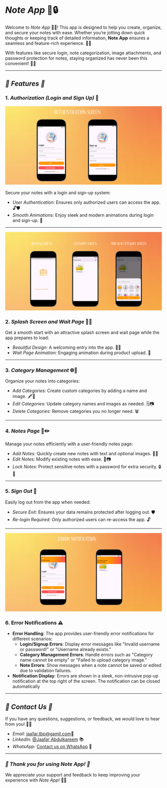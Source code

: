 # *Note App* 📝🔒

Welcome to *Note App* 🌟📝! This app is designed to help you create, organize, and secure your notes with ease. Whether you’re jotting down quick thoughts or keeping track of detailed information, **Note App** ensures a seamless and feature-rich experience. 🧰✨

With features like secure login, note categorization, image attachments, and password protection for notes, staying organized has never been this convenient! 🚀🔑

---

## *🌟 Features 🌟*

### 1. *Authorization (Login and Sign Up)* 🔐

![Authorization](assets/screenShot/note1.png)

Secure your notes with a login and sign-up system:

- *User Authentication:* Ensures only authorized users can access the app. 🔓🛡️  
- *Smooth Animations:* Enjoy sleek and modern animations during login and sign-up. 🚀

---

![Feature Screen](assets/screenShot/note3.png)

### 2. *Splash Screen and Wait Page* 🙌🔄

Get a smooth start with an attractive splash screen and wait page while the app prepares to load:

- *Beautiful Design:* A welcoming entry into the app. 🌟🌈  
- *Wait Page Animation:* Engaging animation during product upload. 🔄

---

### 3. *Category Management* 🌐📝

Organize your notes into categories:

- *Add Categories:* Create custom categories by adding a name and image. 🖋️📸  
- *Edit Categories:* Update category names and images as needed. 🗒📷  
- *Delete Categories:* Remove categories you no longer need. 🗑️

---

### 4. *Notes Page* 📑✏️

Manage your notes efficiently with a user-friendly notes page:

- *Add Notes:* Quickly create new notes with text and optional images. 📝📸  
- *Edit Notes:* Modify existing notes with ease. 🔧📷  
- *Lock Notes:* Protect sensitive notes with a password for extra security. 🔒🔐

---

### 5. *Sign Out* 🚪

Easily log out from the app when needed:

- *Secure Exit:* Ensures your data remains protected after logging out. 🛡️  
- *Re-login Required:* Only authorized users can re-access the app. 🔓

---
![Error Notifications ⚠️](assets/screenShot/note2.png)

### 6. **Error Notifications ⚠️**
   - **Error Handling**: The app provides user-friendly error notifications for different scenarios:
     - **Login/Signup Errors**: Display error messages like "Invalid username or password!" or "Username already exists."
     - **Category Management Errors**: Handle errors such as "Category name cannot be empty" or "Failed to upload category image."
     - **Note Errors**: Show messages when a note cannot be saved or edited due to validation failures.
   - **Notification Display**: Errors are shown in a sleek, non-intrusive pop-up notification at the top right of the screen. The notification can be closed automatically

---

## *📧 Contact Us 📧*

If you have any questions, suggestions, or feedback, we would love to hear from you! 🤗📞

- *Email:* jaafar.tbp@gamil.com📧  
- *LinkedIn:* [@Jaafar Abdulkareem](https://www.linkedin.com/in/jaafar-b-23b647297/) 📚  
- *WhatsApp:* [Contact us on WhatsApp](https://wa.me/+917204438952) 📱

---

### *🌟 Thank you for using Note App! 🌟*

We appreciate your support and feedback to keep improving your experience with *Note App*! 🎉📝

